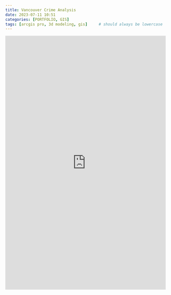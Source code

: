 ```yaml
---
title: Vancouver Crime Analysis
date: 2023-07-11 10:51
categories: [PORTFOLIO, GIS]
tags: [arcgis pro, 3d modeling, gis]     # should always be lowercase
---
```


<iframe src="https://www.kaggle.com/embed/ricoflores/vancouver-crime-analysis?kernelSessionId=137327189" height="800" style="margin: 0 auto; width: 100%; max-width: 950px;" frameborder="0" scrolling="auto" title="Vancouver Crime Analysis"></iframe>